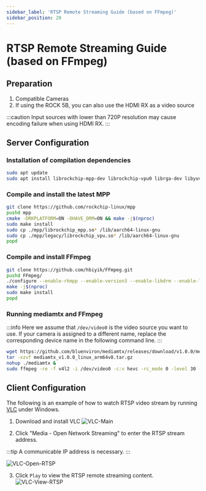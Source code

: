 ```yaml
---
sidebar_label: 'RTSP Remote Streaming Guide (based on FFmpeg)'
sidebar_position: 20
---
```


# RTSP Remote Streaming Guide (based on FFmpeg)

## Preparation

1. Compatible Cameras
2. If using the ROCK 5B, you can also use the HDMI RX as a video source

:::caution
Input sources with lower than 720P resolution may cause encoding failure when using HDMI RX.
:::

## Server Configuration

### Installation of compilation dependencies

```bash
sudo apt update
sudo apt install librockchip-mpp-dev librockchip-vpu0 librga-dev libyuv-dev libdrm-dev pkg-config libx264-dev build-essential git
```

### Compile and install the latest MPP
```bash
git clone https://github.com/rockchip-linux/mpp
pushd mpp
cmake -DRKPLATFORM=ON -DHAVE_DRM=ON && make -j$(nproc)
sudo make install
sudo cp ./mpp/librockchip_mpp.so* /lib/aarch64-linux-gnu
sudo cp ./mpp/legacy/librockchip_vpu.so* /lib/aarch64-linux-gnu
popd
```

### Compile and install FFmpeg

```bash
git clone https://github.com/hbiyik/FFmpeg.git
pushd FFmpeg/
./configure --enable-rkmpp --enable-version3 --enable-libdrm --enable-libx264 --enable-gpl
make -j$(nproc)
sudo make install
popd
```

### Running mediamtx and FFmpeg

:::info
Here we assume that `/dev/video0` is the video source you want to use. If your camera is assigned to a different name, replace the corresponding device name in the following command line.
:::

```bash
wget https://github.com/bluenviron/mediamtx/releases/download/v1.0.0/mediamtx_v1.0.0_linux_arm64v8.tar.gz
tar -xzvf mediamtx_v1.0.0_linux_arm64v8.tar.gz
nohup ./mediamtx &
sudo ffmpeg -re -f v4l2 -i /dev/video0 -c:v hevc -rc_mode 0 -level 30 -f rtsp rtsp://0.0.0.0:8554/stream
```

## Client Configuration

The following is an example of how to watch RTSP video stream by running [VLC](https://www.videolan.org/vlc/) under Windows.

1. Download and install VLC
![VLC-Main](/img/general-tutorial/rtsp/VLC-Main-en.webp)

1. Click "Media - Open Network Streaming" to enter the RTSP stream address.

:::tip
A communicable IP address is necessary.
:::

![VLC-Open-RTSP](/img/general-tutorial/rtsp/VLC-Open-RTSP-en.webp)

3. Click `Play` to view the RTSP remote streaming content.
![VLC-View-RTSP](/img/general-tutorial/rtsp/VLC-View-RTSP-en.webp)